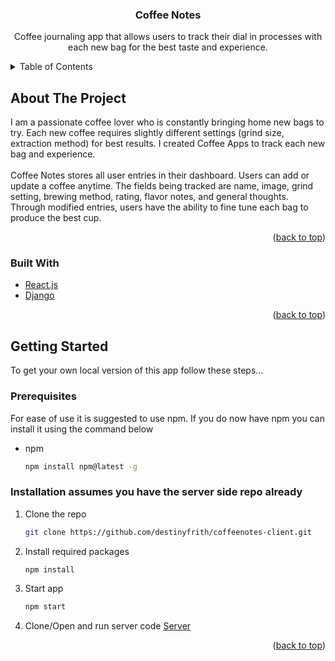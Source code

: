<h3 align="center">Coffee Notes</h3>

  <p align="center">
    Coffee journaling app that allows users to track their dial in processes with each new bag for the best taste and experience.
    <br />



<!-- TABLE OF CONTENTS -->
<details>
  <summary>Table of Contents</summary>
  <ol>
    <li>
      <a href="#about-the-project">About The Project</a>
      <ul>
        <li><a href="#built-with">Built With</a></li>
      </ul>
    </li>
    <li>
      <a href="#getting-started">Getting Started</a>
      <ul>
        <li><a href="#prerequisites">Prerequisites</a></li>
        <li><a href="#installation">Installation</a></li>
      </ul>

</details>



<!-- ABOUT THE PROJECT -->
## About The Project

<!-- [![Product Name Screen Shot][product-screenshot]](https://example.com) -->

   I am a passionate coffee lover who is constantly bringing home new bags to try. Each new coffee requires slightly different settings (grind size, extraction method) for best results. I created Coffee Apps to track each new bag and experience. 
    <br/>
  <br>
    Coffee Notes stores all user entries in their dashboard. Users can add or update a coffee anytime. The fields being tracked are name, image, grind setting, brewing method, rating, flavor notes, and general thoughts. Through modified entries, users have the ability to fine tune each bag to produce the best cup. 
  <br/>
<p align="right">(<a href="#top">back to top</a>)</p>



### Built With

* [React.js](https://reactjs.org/)
* [Django](https://www.djangoproject.com/)


<p align="right">(<a href="#top">back to top</a>)</p>



<!-- GETTING STARTED -->
## Getting Started

To get your own local version of this app follow these steps...
  
### Prerequisites

For ease of use it is suggested to use npm. If you do now have npm you can install it using the command below
* npm
  ```sh
  npm install npm@latest -g
  ```

### Installation assumes you have the server side repo already

1. Clone the repo
   ```sh
   git clone https://github.com/destinyfrith/coffeenotes-client.git
   ```
2. Install required packages
   ```sh
   npm install
   ```
3. Start app
   ```sh
   npm start
   ```
4.  Clone/Open and run server code [Server](github.com/destinyfrith/coffeenotes-api)

<p align="right">(<a href="#top">back to top</a>)</p>
